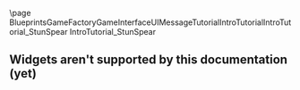 \page BlueprintsGameFactoryGameInterfaceUIMessageTutorialIntroTutorialIntroTutorial_StunSpear IntroTutorial_StunSpear
## Widgets aren't supported by this documentation (yet)
